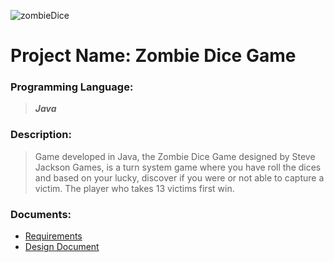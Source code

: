 ![zombieDice](https://user-images.githubusercontent.com/36605703/123330395-dea0df80-d535-11eb-856c-366a837900c1.jpg)

# Project Name: Zombie Dice Game
### Programming Language:
>***Java***
### Description:
>Game developed in Java, the Zombie Dice Game designed by Steve Jackson Games, is a turn system game where you have roll the dices and based on your lucky, discover if you were or not able to capture a victim. The player who takes 13 victims first win.

### Documents:

- [Requirements](https://github.com/EvandroGomezQuintino/zombieDice/blob/master/Assignment%20Title%20Sheet%20CP%20Zombie%20Dice.pdf)
- [Design Document](https://github.com/Ramisar/zombieDice/blob/master/Design%20Document%20-%20Assignment%203.pdf)

